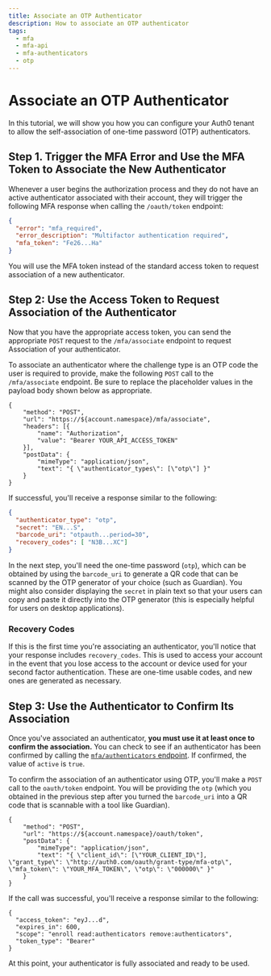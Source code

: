 ```yaml
---
title: Associate an OTP Authenticator
description: How to associate an OTP authenticator
tags:
  - mfa
  - mfa-api
  - mfa-authenticators
  - otp
---
```

# Associate an OTP Authenticator

In this tutorial, we will show you how you can configure your Auth0 tenant to allow the self-association of one-time password (OTP) authenticators.

## Step 1. Trigger the MFA Error and Use the MFA Token to Associate the New Authenticator

Whenever a user begins the authorization process and they do not have an active authenticator associated with their account, they will trigger the following MFA response when calling the `/oauth/token` endpoint:

```json
{
  "error": "mfa_required",
  "error_description": "Multifactor authentication required",
  "mfa_token": "Fe26...Ha"
}
```

You will use the MFA token instead of the standard access token to request association of a new authenticator.

## Step 2: Use the Access Token to Request Association of the Authenticator

Now that you have the appropriate access token, you can send the appropriate `POST` request to the `/mfa/associate` endpoint to request Association of your authenticator.

To associate an authenticator where the challenge type is an OTP code the user is required to provide, make the following `POST` call to the `/mfa/associate` endpoint. Be sure to replace the placeholder values in the payload body shown below as appropriate.

```har
{
	"method": "POST",
	"url": "https://${account.namespace}/mfa/associate",
	"headers": [{
		"name": "Authorization",
		"value": "Bearer YOUR_API_ACCESS_TOKEN"
	}],
	"postData": {
		"mimeType": "application/json",
		"text": "{ \"authenticator_types\": [\"otp\"] }"
	}
}
```

If successful, you'll receive a response similar to the following:

```json
{
  "authenticator_type": "otp",
  "secret": "EN...S",
  "barcode_uri": "otpauth...period=30",
  "recovery_codes": [ "N3B...XC"]
}
```

In the next step, you'll need the one-time password (`otp`), which can be obtained by using the `barcode_uri` to generate a QR code that can be scanned by the OTP generator of your choice (such as Guardian). You might also consider displaying the `secret` in plain text so that your users can copy and paste it directly into the OTP generator (this is especially helpful for users on desktop applications).

### Recovery Codes

If this is the first time you're associating an authenticator, you'll notice that your response includes `recovery_codes`. This is used to access your account in the event that you lose access to the account or device used for your second factor authentication. These are one-time usable codes, and new ones are generated as necessary.

## Step 3: Use the Authenticator to Confirm Its Association

Once you've associated an authenticator, **you must use it at least once to confirm the association.** You can check to see if an authenticator has been confirmed by calling the [`mfa/authenticators` endpoint](/multifactor-authentication/api/manage#list-authenticators). If confirmed, the value of `active` is `true`.
 
To confirm the association of an authenticator using OTP, you'll make a `POST` call to the `oauth/token` endpoint. You will be providing the `otp` (which you obtained in the previous step after you turned the `barcode_uri` into a QR code that is scannable with a tool like Guardian).

```har
{
	"method": "POST",
	"url": "https://${account.namespace}/oauth/token",
	"postData": {
		"mimeType": "application/json",
		"text": "{ \"client_id\": [\"YOUR_CLIENT_ID\"], \"grant_type\": \"http://auth0.com/oauth/grant-type/mfa-otp\", \"mfa_token\": \"YOUR_MFA_TOKEN\", \"otp\": \"000000\" }"
	}
}
```

If the call was successful, you'll receive a response similar to the following:

```
{
  "access_token": "eyJ...d",
  "expires_in": 600,
  "scope": "enroll read:authenticators remove:authenticators",
  "token_type": "Bearer"
}
```

At this point, your authenticator is fully associated and ready to be used.